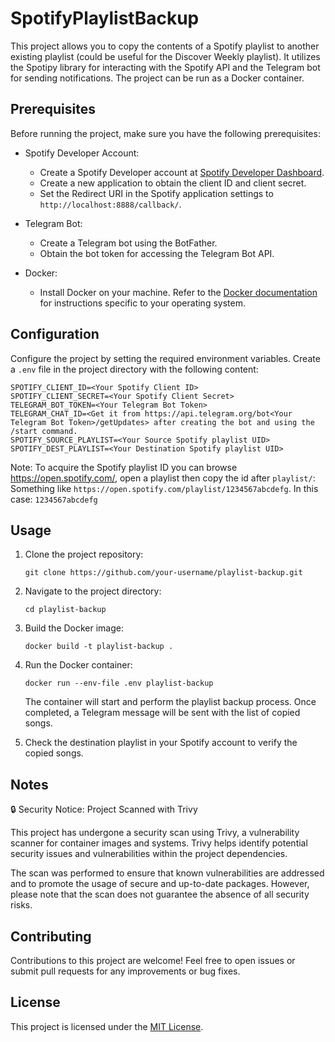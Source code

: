 # SpotifyPlaylistBackup
This project allows you to copy the contents of a Spotify playlist to another existing playlist (could be useful for the Discover Weekly playlist). It utilizes the Spotipy library for interacting with the Spotify API and the Telegram bot for sending notifications. The project can be run as a Docker container.

## Prerequisites

Before running the project, make sure you have the following prerequisites:

- Spotify Developer Account:
  - Create a Spotify Developer account at [Spotify Developer Dashboard](https://developer.spotify.com/dashboard/).
  - Create a new application to obtain the client ID and client secret.
  - Set the Redirect URI in the Spotify application settings to `http://localhost:8888/callback/`.

- Telegram Bot:
  - Create a Telegram bot using the BotFather.
  - Obtain the bot token for accessing the Telegram Bot API.

- Docker:
  - Install Docker on your machine. Refer to the [Docker documentation](https://docs.docker.com/get-docker/) for instructions specific to your operating system.

## Configuration

Configure the project by setting the required environment variables. Create a `.env` file in the project directory with the following content:

```plaintext
SPOTIFY_CLIENT_ID=<Your Spotify Client ID>
SPOTIFY_CLIENT_SECRET=<Your Spotify Client Secret>
TELEGRAM_BOT_TOKEN=<Your Telegram Bot Token>
TELEGRAM_CHAT_ID=<Get it from https://api.telegram.org/bot<Your Telegram Bot Token>/getUpdates> after creating the bot and using the /start command.
SPOTIFY_SOURCE_PLAYLIST=<Your Source Spotify playlist UID>
SPOTIFY_DEST_PLAYLIST=<Your Destination Spotify playlist UID>
```

Note: To acquire the Spotify playlist ID you can browse <https://open.spotify.com/>, open a playlist then copy the id after `playlist/`:
Something like `https://open.spotify.com/playlist/1234567abcdefg`. In this case: `1234567abcdefg`

## Usage

1. Clone the project repository:

   ```shell
   git clone https://github.com/your-username/playlist-backup.git
   ```

2. Navigate to the project directory:

   ```shell
   cd playlist-backup
   ```

3. Build the Docker image:

   ```shell
   docker build -t playlist-backup .
   ```

4. Run the Docker container:

   ```shell
   docker run --env-file .env playlist-backup
   ```

   The container will start and perform the playlist backup process. Once completed, a Telegram message will be sent with the list of copied songs.

5. Check the destination playlist in your Spotify account to verify the copied songs.

## Notes 

🔒 Security Notice: Project Scanned with Trivy

This project has undergone a security scan using Trivy, a vulnerability scanner for container images and systems. Trivy helps identify potential security issues and vulnerabilities within the project dependencies.

The scan was performed to ensure that known vulnerabilities are addressed and to promote the usage of secure and up-to-date packages. However, please note that the scan does not guarantee the absence of all security risks.

## Contributing

Contributions to this project are welcome! Feel free to open issues or submit pull requests for any improvements or bug fixes.

## License

This project is licensed under the [MIT License](LICENSE).